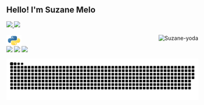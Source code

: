 ## Hello! I'm Suzane Melo

 <div>
  <a href="https://github.com/SuzaneMelo">
  <img height="180em" src="https://github-readme-stats.vercel.app/api?username=SuzaneMelo&show_icons=true&theme=dracula&include_all_commits=true&count_private=true"/>
  <img height="180em" src="https://github-readme-stats.vercel.app/api/top-langs/?username=SuzaneMelo&layout=compact&langs_count=16&theme=dracula"/>
</div>
 
<div style="display: inline_block"><br>
  <img align="center" alt="Suzane-Python" height="30" width="40" src="https://raw.githubusercontent.com/devicons/devicon/master/icons/python/python-original.svg">
  <img align="right" alt="Suzane-yoda" src="https://cdn.discordapp.com/attachments/795358919417397249/825430589581688872/hi.gif">
</div>
 
<div> 
  <a href="https://www.twitch.tv/suzaemelo" target="_blank"><img src="https://img.shields.io/badge/Twitch-9146FF?style=for-the-badge&logo=twitch&logoColor=white" target="_blank"></a>
  <a href = "mailto:melo.suzane.89@gmail.com"><img src="https://img.shields.io/badge/-Gmail-%23333?style=for-the-badge&logo=gmail&logoColor=white" target="_blank"></a>
  <a href="https://www.linkedin.com/in/suzanemelo" target="_blank"><img src="https://img.shields.io/badge/-LinkedIn-%230077B5?style=for-the-badge&logo=linkedin&logoColor=white" target="_blank"></a>
 
  ![Snake animation](https://github.com/SuzaneMelo/SuzaneMelo/blob/output/github-contribution-grid-snake.svg)
 
</div>

